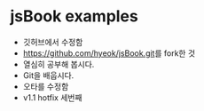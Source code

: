# jsBook examples

- 깃허브에서 수정함
- <https://github.com/hyeok/jsBook.git>를 fork한 것
- 열심히 공부해 봅시다.
- Git을 배웁시다.
- 오타를 수정함
- v1.1 hotfix 세번째